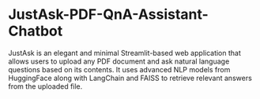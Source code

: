 # JustAsk-PDF-QnA-Assistant-Chatbot
JustAsk is an elegant and minimal Streamlit-based web application that allows users to upload any PDF document and ask natural language questions based on its contents. It uses advanced NLP models from HuggingFace along with LangChain and FAISS to retrieve relevant answers from the uploaded file.
